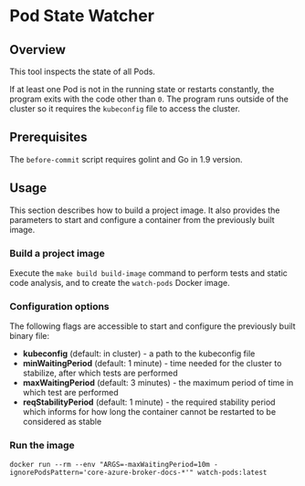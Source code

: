 # Pod State Watcher

## Overview

This tool inspects the state of all Pods.

If at least one Pod is not in the running state or restarts constantly, the program exits with the code other than `0`.
The program runs outside of the cluster so it requires the `kubeconfig` file to access the cluster.

## Prerequisites

The `before-commit` script requires golint and Go in 1.9 version.

## Usage

This section describes how to build a project image. It also provides the parameters to start and configure a container from the previously built image.

### Build a project image

Execute the `make build build-image` command to perform tests and static code analysis, and to create the `watch-pods` Docker image.

### Configuration options

The following flags are accessible to start and configure the previously built binary file:
- **kubeconfig** (default: in cluster) - a path to the kubeconfig file
- **minWaitingPeriod** (default: 1 minute) - time needed for the cluster to stabilize, after which tests are performed
- **maxWaitingPeriod** (default: 3 minutes) - the maximum period of time in which test are performed
- **reqStabilityPeriod** (default: 1 minute) - the required stability period which informs for how long the container cannot be restarted to be considered as stable

### Run the image
```
docker run --rm --env "ARGS=-maxWaitingPeriod=10m -ignorePodsPattern='core-azure-broker-docs-*'" watch-pods:latest
```
